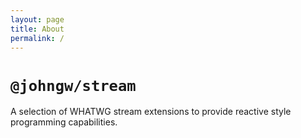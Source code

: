 ```yaml
---
layout: page
title: About
permalink: /
---
```


# `@johngw/stream`

A selection of WHATWG stream extensions to provide reactive style programming capabilities.
